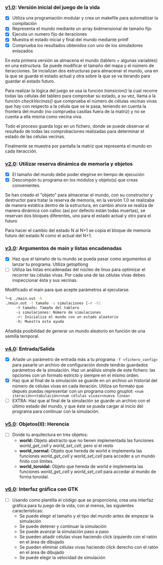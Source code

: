 ### [v1.0](https://github.com/carrodher/cursoc-carlos/releases/tag/v1.0 "1.0"): Versión inicial del juego de la vida
- [x] Utiliza una programación modular y crea un makefile para automatizar la compilación
- [x] Representa el mundo mediante un array bidimensional de tamaño fijo
- [x] Ejecuta un numero fijo de iteraciones
- [x] Muestra el estado inicial y final del mundo mediante printf
- [x] Comprueba los resultados obtenidos con uno de los simuladores enlazados

En esta primera versión se almacena el mundo (tablero + algunas variables) en una estructura. Se puede modificar el tamaño del mapa y el número de iteracciones.
Se incializan dos estructuras para almacenar el mundo, una en la que se guarda el estado actual y otra sobre la que se va iterando para guardar el estado futuro.

Para realizar la lógica del juego se usa la función _transicion()_ la cual recorre todas las células del tablero para comprobar su estado, a su vez, llama a la función _checkVecinas()_ que comprueba el número de células vecinas vivas que hay con respecto a la célula que se le pasa, teniendo en cuenta la frontera del mundo (no comprueba casillas fuera de la matriz) y no se cuenta a ella misma como vecina viva.

Todo el proceso guarda logs en un fichero, donde se puede observar el resultado de todas las comprobaciones realizadas para determinar el estado de las células vecinas.

Finalmente se muestra por pantalla la matriz que representa el mundo en cada iteracción.

### [v2.0](https://github.com/carrodher/cursoc-carlos/releases/tag/v2.0 "2.0"): Utilizar reserva dinámica de memoria y objetos

- [x] El tamaño del mundo debe poder elegirse en tiempo de ejecución
- [x] Descompón tu programa en los módulos y objeto(s) que creas convenientes.

Se han creado el "objeto" para almacenar el mundo, con su constructor y destructor para tratar la reserva de memoria, en la versión 1.0 se realizaba de manera estática dentro de la estructura, en cambio ahora se realiza de manera dinámica con calloc (así por defecto están todas muertas), se reservan dos bloques diferentes, uno para el estado actual y otro para el futuro

Para hacer el cambio del estado N al N+1 se copia el bloque de memoria futuro del estado N como el actual del N+1.

### [v3.0](https://github.com/carrodher/cursoc-carlos/releases/tag/v3.0 "3.0"): Argumentos de main y listas encadenadas

- [x] Haz que el tamaño de tu mundo se pueda pasar como argumentos al lanzar tu programa. Utiliza getoptlong
- [ ] Utiliza las listas encadenadas del núcleo de linux para optimizar el recorrer las células vivas. Por cada una de las células vivas debes inspeccionar ésta y sus vecinas.

Modificado el main para que acepte parámetros al ejecutarse.
```bash
╰─$ ./main.out -h
./main.out -t tamaño -s simulaciones [-r -h]
	 -t tamaño: Tamaño del tablero
	 -s simulaciones: Número de simulaciones
	 -r: Inicializa el mundo con un estado aleatorio
	 -h: Muestra esta ayuda
```
Añadida posibilidad de generar un mundo aleatorio en función de una semilla temporal.

### [v4.0](https://github.com/carrodher/cursoc-carlos/releases/tag/v4.0 "4.0"): Entrada/Salida

- [x] Añade un parámetro de entrada más a tu programa `-f <fichero_config>` para pasarle un archivo de configuración donde tendrás guardados parámetros de la simulación. Haz un análisis simple de este fichero: las opciones con un formato estricto y siempre en el mismo orden.
- [x] Haz que al final de la simulación se guarde en un archivo un historial del número de células vivas en cada iteración. Utiliza un formato que depués puedas representar con un programa como gnuplot: `<num iteración><tabulación><num células vivas><nueva línea>`
- [ ] EXTRA: Haz que al final de la simulación se guarde un archivo con el último estado del mundo, y que éste se pueda cargar al inicio del programa para continuar con la simulación.

### [v5.0](https://github.com/carrodher/cursoc-carlos/releases/tag/v5.0 "5.0"): Objetos(II): Herencia

- [ ] Divide tu arquitectura en tres objetos:
	- **world:** Objeto abstracto que no tienen implementada las funciones _world_get_cell_ y _world_set_cell_, pero sí el resto
	- **world_normal:** Objeto que hereda de world e implementa las funciones _world_get_cell_ y _world_set_cell_ para acceder a un mundo finito con límites.
	- **world_toroidal:** Objeto que hereda de world e implementa las funciones _world_get_cell_ y _world_set_cell_ para accedar al mundo de forma toroidal.

### [v6.0](https://github.com/carrodher/cursoc-carlos/releases/tag/v6.0 "6.0"): Interfaz gráfica con GTK

- [ ] Usando como plantilla el código que se proporciona, crea una interfaz gráfica para tu juego de la vida, con al menos, las siguientes características:
	- Se puede elegir el tamaño y el tipo del mundo antes de empezar la simulación
	- Se puede detener y continuar la simulación
	- Se puede avanzar la simulación paso a paso
	- Se pueden añadir células vivas haciendo click izquierdo con el ratón en el área de dibujado
	- Se pueden eliminar células vivas haciendo click derecho con el ratón en el área de dibujado
	- Se puede elegir la velocidad de simulación
